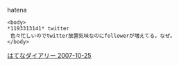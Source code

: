 
hatena

```
<body>
*1193313141* twitter
 色々忙しいのでtwitter放置気味なのにfollowerが増えてる。なぜ。
</body>
```


[はてなダイアリー 2007-10-25](https://nishiohirokazu.hatenadiary.org/archive/2007/10/25)